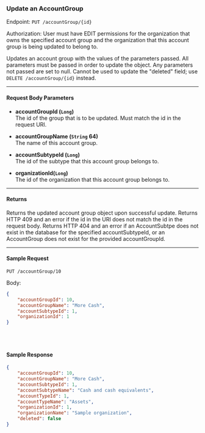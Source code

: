 ### Update an AccountGroup
Endpoint: `PUT /accountGroup/{id}`

Authorization: User must have EDIT permissions for the organization that owns the specified account group and the organization that this account group is being updated to belong to.

Updates an account group with the values of the parameters passed. All parameters must be passed in order to update the object. Any parameters not passed are set to null. Cannot be used to update the "deleted" field; use `DELETE /accountGroup/{id}` instead.
___

#### Request Body Parameters
- **accountGroupId (`Long`)** <br/>
The id of the group that is to be updated. Must match the id in the request URI.

- **accountGroupName (`String` 64)** <br/>
The name of this account group.

- **accountSubtypeId (`Long`)** <br/>
The id of the subtype that this account group belongs to.

- **organizationId(`Long`)**<br/>
The id of the organization that this account group belongs to.

___
#### Returns
Returns the updated account group object upon successful update. Returns HTTP 409 and an error if the id in the URI does not match the id in the request body. Returns HTTP 404 and an error if an AccountSubtpe does not exist in the database for the specified accountSubtypeId, or an AccountGroup does not exist for the provided accountGroupId.
___


#### Sample Request
`PUT /accountGroup/10`

Body:
```json
{
    "accountGroupId": 10,
    "accountGroupName": "More Cash",
    "accountSubtypeId": 1, 
	"organizationId": 1
}
```
<br/><br/>

#### Sample Response
```json
{
    "accountGroupId": 10,
    "accountGroupName": "More Cash",
    "accountSubtypeId": 1,
    "accountSubtypeName": "Cash and cash equivalents",
    "accountTypeId": 1,
    "accountTypeName": "Assets",
    "organizationId": 1,
    "organizationName": "Sample organization",
    "deleted": false
}
```
